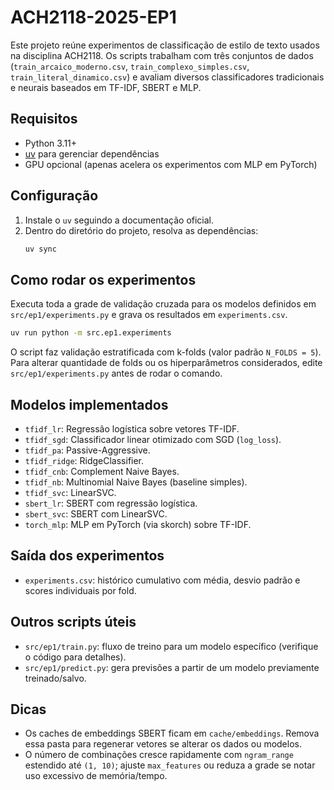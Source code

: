 ACH2118-2025-EP1
=================

Este projeto reúne experimentos de classificação de estilo de texto usados na disciplina ACH2118. Os scripts trabalham com três conjuntos de dados (`train_arcaico_moderno.csv`, `train_complexo_simples.csv`, `train_literal_dinamico.csv`) e avaliam diversos classificadores tradicionais e neurais baseados em TF-IDF, SBERT e MLP.

Requisitos
----------
- Python 3.11+
- [uv](https://docs.astral.sh/uv/) para gerenciar dependências
- GPU opcional (apenas acelera os experimentos com MLP em PyTorch)

Configuração
------------
1. Instale o `uv` seguindo a documentação oficial.
2. Dentro do diretório do projeto, resolva as dependências:
   ```bash
   uv sync
   ```

Como rodar os experimentos
--------------------------
Executa toda a grade de validação cruzada para os modelos definidos em `src/ep1/experiments.py` e grava os resultados em `experiments.csv`.
```bash
uv run python -m src.ep1.experiments
```

O script faz validação estratificada com k-folds (valor padrão `N_FOLDS = 5`). Para alterar quantidade de folds ou os hiperparâmetros considerados, edite `src/ep1/experiments.py` antes de rodar o comando.

Modelos implementados
---------------------
- `tfidf_lr`: Regressão logística sobre vetores TF-IDF.
- `tfidf_sgd`: Classificador linear otimizado com SGD (`log_loss`).
- `tfidf_pa`: Passive-Aggressive.
- `tfidf_ridge`: RidgeClassifier.
- `tfidf_cnb`: Complement Naive Bayes.
- `tfidf_nb`: Multinomial Naive Bayes (baseline simples).
- `tfidf_svc`: LinearSVC.
- `sbert_lr`: SBERT com regressão logística.
- `sbert_svc`: SBERT com LinearSVC.
- `torch_mlp`: MLP em PyTorch (via skorch) sobre TF-IDF.

Saída dos experimentos
----------------------
- `experiments.csv`: histórico cumulativo com média, desvio padrão e scores individuais por fold.

Outros scripts úteis
--------------------
- `src/ep1/train.py`: fluxo de treino para um modelo específico (verifique o código para detalhes).
- `src/ep1/predict.py`: gera previsões a partir de um modelo previamente treinado/salvo.

Dicas
-----
- Os caches de embeddings SBERT ficam em `cache/embeddings`. Remova essa pasta para regenerar vetores se alterar os dados ou modelos.
- O número de combinações cresce rapidamente com `ngram_range` estendido até `(1, 10)`; ajuste `max_features` ou reduza a grade se notar uso excessivo de memória/tempo.
